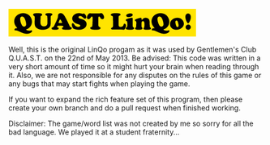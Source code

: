 ![QUAST LinQo](logo.png)

Well, this is the original LinQo progam as it was used by Gentlemen's Club Q.U.A.S.T. on the 22nd of May 2013. Be advised: This code was written in a very short amount of time so it might hurt your brain when reading through it. Also,  we are not responsible for any disputes on the rules of this game or any bugs that may start fights when playing the game.

If you want to expand the rich feature set of this program, then please create your own branch and do a pull request when finished working.

Disclaimer:
The game/word list was not created by me so sorry for all the bad language. We played it at a student fraternity...
